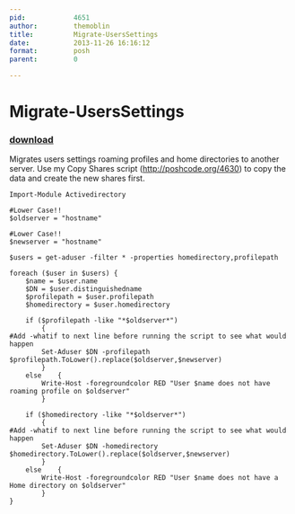 ```yaml
---
pid:            4651
author:         themoblin
title:          Migrate-UsersSettings
date:           2013-11-26 16:16:12
format:         posh
parent:         0

---
```


# Migrate-UsersSettings

### [download](//scripts/4651.ps1)

Migrates users settings roaming profiles and home directories to another server.
Use my Copy Shares script (http://poshcode.org/4630) to copy the data and create the new shares first.

```posh
Import-Module Activedirectory

#Lower Case!!
$oldserver = "hostname"

#Lower Case!!
$newserver = "hostname"

$users = get-aduser -filter * -properties homedirectory,profilepath

foreach ($user in $users) {
	$name = $user.name
	$DN = $user.distinguishedname
	$profilepath = $user.profilepath
	$homedirectory = $user.homedirectory

	if ($profilepath -like "*$oldserver*")
		{
#Add -whatif to next line before running the script to see what would happen
		Set-Aduser $DN -profilepath $profilepath.ToLower().replace($oldserver,$newserver)
		}
	else	{
		Write-Host -foregroundcolor RED "User $name does not have roaming profile on $oldserver"
		}

	if ($homedirectory -like "*$oldserver*")
		{
#Add -whatif to next line before running the script to see what would happen
		Set-Aduser $DN -homedirectory $homedirectory.ToLower().replace($oldserver,$newserver)
		}
	else	{
		Write-Host -foregroundcolor RED "User $name does not have a Home directory on $oldserver"
		}
}

```
